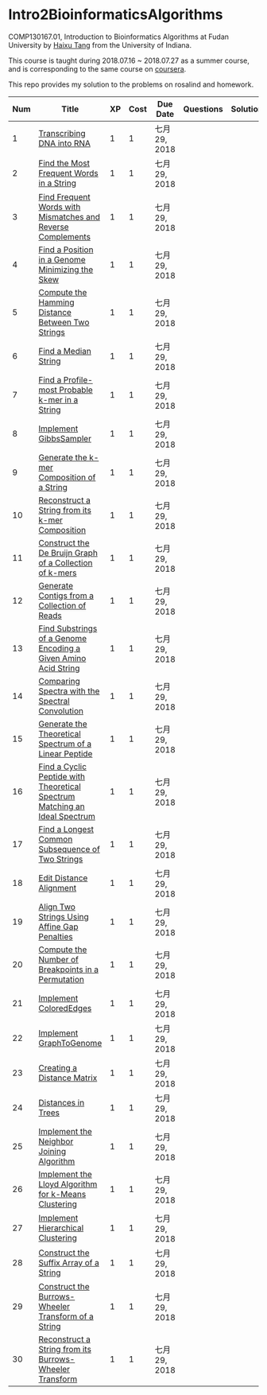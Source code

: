 # Intro2BioinformaticsAlgorithms

COMP130167.01, Introduction to Bioinformatics Algorithms at Fudan University by [Haixu Tang](https://www.informatics.indiana.edu/hatang/) from the University of Indiana.

This course is taught during 2018.07.16 ~ 2018.07.27 as a summer course, and is corresponding to the same course on [coursera](https://www.coursera.org/specializations/bioinformatics).

 This repo provides my solution to the problems on rosalind and homework.

| Num  | Title                                                        | XP   | Cost | Due Date      | Questions | Solutions |
| ---- | ------------------------------------------------------------ | ---- | ---- | ------------- | --------- | --------- |
| 1    | [Transcribing DNA into RNA](http://rosalind.info/problems/rna) | 1    | 1    | 七月 29, 2018 |           |           |
| 2    | [Find the Most Frequent Words in a String](http://rosalind.info/problems/ba1b) | 1    | 1    | 七月 29, 2018 |           |           |
| 3    | [Find Frequent Words with Mismatches and Reverse Complements](http://rosalind.info/problems/ba1j) | 1    | 1    | 七月 29, 2018 |           |           |
| 4    | [Find a Position in a Genome Minimizing the Skew](http://rosalind.info/problems/ba1f) | 1    | 1    | 七月 29, 2018 |           |           |
| 5    | [Compute the Hamming Distance Between Two Strings](http://rosalind.info/problems/ba1g) | 1    | 1    | 七月 29, 2018 |           |           |
| 6    | [Find a Median String](http://rosalind.info/problems/ba2b) | 1    | 1    | 七月 29, 2018 |           |           |
| 7    | [Find a Profile-most Probable k-mer in a String](http://rosalind.info/problems/ba2c) | 1    | 1    | 七月 29, 2018 |           |           |
| 8    | [Implement GibbsSampler](http://rosalind.info/problems/ba2g) | 1    | 1    | 七月 29, 2018 |           |           |
| 9    | [Generate the k-mer Composition of a String](http://rosalind.info/problems/ba3a) | 1    | 1    | 七月 29, 2018 |           |           |
| 10   | [Reconstruct a String from its k-mer Composition](http://rosalind.info/problems/ba3h) | 1    | 1    | 七月 29, 2018 |           |           |
| 11   | [Construct the De Bruijn Graph of a Collection of k-mers](http://rosalind.info/problems/ba3e) | 1    | 1    | 七月 29, 2018 |           |           |
| 12   | [Generate Contigs from a Collection of Reads](http://rosalind.info/problems/ba3k) | 1    | 1    | 七月 29, 2018 |           |           |
| 13   | [Find Substrings of a Genome Encoding a Given Amino Acid String](http://rosalind.info/problems/ba4b) | 1    | 1    | 七月 29, 2018 |           |           |
| 14   | [Comparing Spectra with the Spectral Convolution](http://rosalind.info/problems/conv) | 1    | 1    | 七月 29, 2018 |           |           |
| 15   | [Generate the Theoretical Spectrum of a Linear Peptide](http://rosalind.info/problems/ba4j) | 1    | 1    | 七月 29, 2018 |           |           |
| 16   | [Find a Cyclic Peptide with Theoretical Spectrum Matching an Ideal Spectrum](http://rosalind.info/problems/ba4e) | 1    | 1    | 七月 29, 2018 |           |           |
| 17   | [Find a Longest Common Subsequence of Two Strings](http://rosalind.info/problems/ba5c) | 1    | 1    | 七月 29, 2018 |           |           |
| 18   | [Edit Distance Alignment](http://rosalind.info/problems/edta) | 1    | 1    | 七月 29, 2018 |           |           |
| 19   | [Align Two Strings Using Affine Gap Penalties](http://rosalind.info/problems/ba5j) | 1    | 1    | 七月 29, 2018 |           |           |
| 20   | [Compute the Number of Breakpoints in a Permutation](http://rosalind.info/problems/ba6b) | 1    | 1    | 七月 29, 2018 |           |           |
| 21   | [Implement ColoredEdges](http://rosalind.info/problems/ba6h) | 1    | 1    | 七月 29, 2018 |           |           |
| 22   | [Implement GraphToGenome](http://rosalind.info/problems/ba6i) | 1    | 1    | 七月 29, 2018 |           |           |
| 23   | [Creating a Distance Matrix](http://rosalind.info/problems/pdst) | 1    | 1    | 七月 29, 2018 |           |           |
| 24   | [Distances in Trees](http://rosalind.info/problems/nwck) | 1    | 1    | 七月 29, 2018 |           |           |
| 25   | [Implement the Neighbor Joining Algorithm](http://rosalind.info/problems/ba7e) | 1    | 1    | 七月 29, 2018 |           |           |
| 26   | [Implement the Lloyd Algorithm for k-Means Clustering](http://rosalind.info/problems/ba8c) | 1    | 1    | 七月 29, 2018 |           |           |
| 27   | [Implement Hierarchical Clustering](http://rosalind.info/problems/ba8e) | 1    | 1    | 七月 29, 2018 |           |           |
| 28   | [Construct the Suffix Array of a String](http://rosalind.info/problems/ba9g) | 1    | 1    | 七月 29, 2018 |           |           |
| 29   | [Construct the Burrows-Wheeler Transform of a String](http://rosalind.info/problems/ba9i) | 1    | 1    | 七月 29, 2018 |           |           |
| 30   | [Reconstruct a String from its Burrows-Wheeler Transform](http://rosalind.info/problems/ba9j) | 1    | 1    | 七月 29, 2018 |           |           |

 
